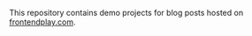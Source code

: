 This repository contains demo projects for blog posts hosted on [frontendplay.com](http://frontendplay.com).